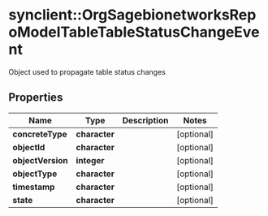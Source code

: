 # synclient::OrgSagebionetworksRepoModelTableTableStatusChangeEvent

Object used to propagate table status changes

## Properties
Name | Type | Description | Notes
------------ | ------------- | ------------- | -------------
**concreteType** | **character** |  | [optional] 
**objectId** | **character** |  | [optional] 
**objectVersion** | **integer** |  | [optional] 
**objectType** | **character** |  | [optional] 
**timestamp** | **character** |  | [optional] 
**state** | **character** |  | [optional] 


